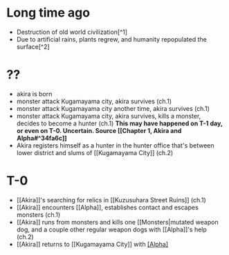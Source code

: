 # Long time ago
- Destruction of old world civilization[^1]
- Due to artificial rains, plants regrew, and humanity repopulated the surface[^2]
# ??
-  akira is born
- monster attack Kugamayama city, akira survives (ch.1)
- monster attack Kugamayama city another time, akira survives (ch.1)
- monster attack Kugamayama city, akira survives, kills a monster, decides to become a hunter (ch.1) **This may have happened on T-1 day, or even on T-0. Uncertain. Source [[Chapter 1, Akira and Alpha#^34fa6c]]**
- Akira registers himself as a hunter in the hunter office that's between lower district and slums of [[Kugamayama City]] (ch.2)
# T-0
- [[Akira]]'s searching for relics in [[Kuzusuhara Street Ruins]] (ch.1)
- [[Akira]] encounters [[Alpha]], establishes contact and escapes monsters (ch.1)
- [[Akira]] runs from monsters and kills one [[Monsters|mutated weapon dog, and a couple other regular weapon dogs with [[Alpha]]'s help (ch.2)
- [[Akira]] returns to [[Kugamayama City]] with [[Alpha]](ch.2)
